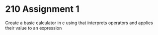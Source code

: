 # 210 Assignment 1
Create a basic calculator in c using that interprets operators and applies their value to an expression
